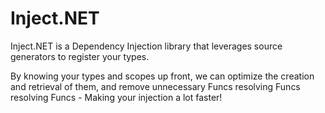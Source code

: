 # Inject.NET

Inject.NET is a Dependency Injection library that leverages source generators to register your types.

By knowing your types and scopes up front, we can optimize the creation and retrieval of them, and remove unnecessary Funcs resolving Funcs resolving Funcs - Making your injection a lot faster!